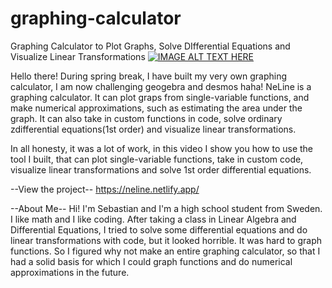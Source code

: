 # graphing-calculator
Graphing Calculator to Plot Graphs, Solve DIfferential Equations and Visualize Linear Transformations
[![IMAGE ALT TEXT HERE](https://img.youtube.com/vi/6JyfwWD5Vkw/0.jpg)](https://www.youtube.com/watch?v=YOUTUBE_VIDEO_ID_HERE)

Hello there!
During spring break, I have built my very own graphing calculator, I am now challenging geogebra and desmos haha!
NeLine is a graphing calculator. It can plot graps from single-variable functions, and make numerical approximations, such as estimating the area under the graph. It can also take in custom functions in code, solve ordinary zdifferential equations(1st order) and visualize linear transformations.

In all honesty, it was a lot of work, in this video I show you how to use the tool I built, that can plot single-variable functions, take in custom code, visualize linear transformations and solve 1st order differential equations.

--View the project--
https://neline.netlify.app/

--About Me--
Hi! I'm Sebastian and I'm a high school student from Sweden. I like math and I like coding. After taking a class in Linear Algebra and Differential Equations, I tried to solve some differential equations and do linear transformations with code, but it looked horrible. It was hard to graph functions. So I figured why not make an entire graphing calculator, so that I had a solid basis for which I could graph functions and do numerical approximations in the future.
